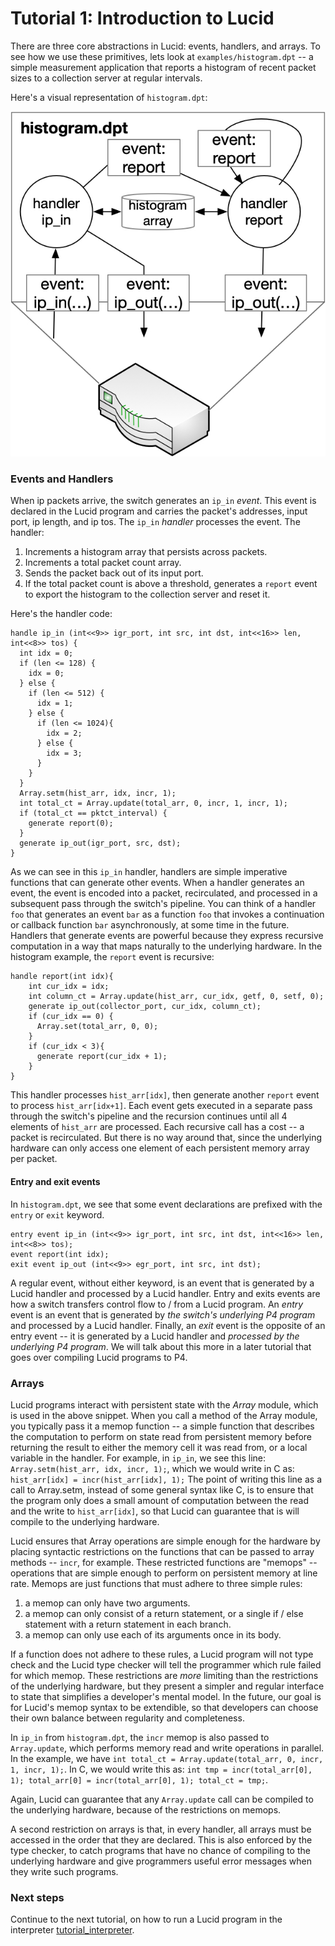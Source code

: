 # Tutorial 1: Introduction to Lucid
There are three core abstractions in Lucid: events, handlers, and arrays. To see how we use these primitives, lets look at ``examples/histogram.dpt`` -- a simple measurement application that reports a histogram of recent packet sizes to a collection server at regular intervals. 

Here's a visual representation of ``histogram.dpt``:

![histogram_monitor](histogram.jpg)

### Events and Handlers

When ip packets arrive, the switch generates an ``ip_in`` *event*. This event is declared in the Lucid program and carries the packet's addresses, input port, ip length, and ip tos. The ``ip_in`` *handler* processes the event. The handler:

1. Increments a histogram array that persists across packets.
2. Increments a total packet count array.
3. Sends the packet back out of its input port.
4. If the total packet count is above a threshold, generates a ``report`` event to export the histogram to the collection server and reset it. 

Here's the handler code: 

```
handle ip_in (int<<9>> igr_port, int src, int dst, int<<16>> len, int<<8>> tos) {
  int idx = 0;
  if (len <= 128) { 
    idx = 0;
  } else {
    if (len <= 512) {
      idx = 1;
    } else {
      if (len <= 1024){ 
        idx = 2;
      } else {
        idx = 3;
      }
    }
  }
  Array.setm(hist_arr, idx, incr, 1);
  int total_ct = Array.update(total_arr, 0, incr, 1, incr, 1);
  if (total_ct == pktct_interval) {
    generate report(0);
  }
  generate ip_out(igr_port, src, dst);
}
```

As we can see in this ``ip_in`` handler, handlers are simple imperative functions that can generate other events. When a handler generates an event, the event is encoded into a packet, recirculated, and processed in a subsequent pass through the switch's pipeline. You can think of a handler ``foo`` that generates an event ``bar`` as a function ``foo`` that invokes a continuation or callback function ``bar`` asynchronously, at some time in the future. Handlers that generate events are powerful because they express recursive computation in a way that maps naturally to the underlying hardware. In the histogram example, the ``report`` event is recursive: 
```
handle report(int idx){
    int cur_idx = idx; 
    int column_ct = Array.update(hist_arr, cur_idx, getf, 0, setf, 0);
    generate ip_out(collector_port, cur_idx, column_ct);                
    if (cur_idx == 0) {
      Array.set(total_arr, 0, 0);      
    }
    if (cur_idx < 3){       
      generate report(cur_idx + 1);
    }
}
```

This handler processes ``hist_arr[idx]``, then generate another ``report`` event to process ``hist_arr[idx+1]``. Each event gets executed in a separate pass through the switch's pipeline and the recursion continues until all 4 elements of ``hist_arr`` are processed. Each recursive call has a cost -- a packet is recirculated. But there is no way around that, since the underlying hardware can only access one element of each persistent memory array per packet. 

#### Entry and exit events

In ``histogram.dpt``, we see that some event declarations are prefixed with the ``entry`` or ``exit`` keyword. 
```
entry event ip_in (int<<9>> igr_port, int src, int dst, int<<16>> len, int<<8>> tos);
event report(int idx);
exit event ip_out (int<<9>> egr_port, int src, int dst);
```

A regular event, without either keyword, is an event that is generated by a Lucid handler and processed by a Lucid handler. Entry and exits events are how a switch transfers control flow to / from a Lucid program. An *entry* event is an event that is generated by *the switch's underlying P4 program* and processed by a Lucid handler. Finally, an *exit* event is the opposite of an entry event -- it is generated by a Lucid handler and *processed by the underlying P4 program*. We will talk about this more in a later tutorial that goes over compiling Lucid programs to P4. 


### Arrays 

Lucid programs interact with persistent state with the *Array* module, which is used in the above snippet. When you call a method of the Array module, you typically pass it a memop function -- a simple function that describes the computation to perform on state read from persistent memory before returning the result to either the memory cell it was read from, or a local variable in the handler. For example, in ``ip_in``, we see this line: ``Array.setm(hist_arr, idx, incr, 1);``, which we would write in C as: ``hist_arr[idx] = incr(hist_arr[idx], 1);`` The point of writing this line as a call to Array.setm, instead of some general syntax like C, is to ensure that the program only does a small amount of computation between the read and the write to ``hist_arr[idx]``, so that Lucid can guarantee that is will compile to the underlying hardware. 

Lucid ensures that Array operations are simple enough for the hardware by placing syntactic restrictions on the functions that can be passed to array methods -- ``incr``, for example. These restricted functions are "memops" -- operations that are simple enough to perform on persistent memory at line rate. Memops are just functions that must adhere to three simple rules:

1. a memop can only have two arguments.
2. a memop can only consist of a return statement, or a single if / else statement with a return statement in each branch.
3. a memop can only use each of its arguments once in its body. 

If a function does not adhere to these rules, a Lucid program will not type check and the Lucid type checker will tell the programmer which rule failed for which memop. These restrictions are *more* limiting than the restrictions of the underlying hardware, but they present a simpler and regular interface to state that simplifies a developer's mental model. In the future, our goal is for Lucid's memop syntax to be extendible, so that developers can choose their own balance between regularity and completeness. 

In ``ip_in`` from ``histogram.dpt``, the ``incr`` memop is also passed to ``Array.update``, which performs memory read and write operations in parallel. In the example, we have ``int total_ct = Array.update(total_arr, 0, incr, 1, incr, 1);``. In C, we would write this as: ``int tmp = incr(total_arr[0], 1); total_arr[0] = incr(total_arr[0], 1); total_ct = tmp;``. 

Again, Lucid can guarantee that any ``Array.update`` call can be compiled to the underlying hardware, because of the restrictions on memops. 

A second restriction on arrays is that, in every handler, all arrays must be accessed in the order that they are declared. This is also enforced by the type checker, to catch programs that have no chance of compiling to the underlying hardware and give programmers useful error messages when they write such programs. 


### Next steps

Continue to the next tutorial, on how to run a Lucid program in the interpreter [tutorial_interpreter](tutorial_interpreter.md).